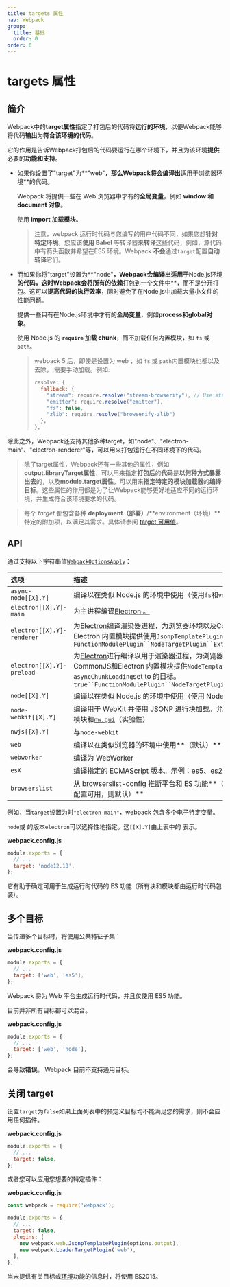 ```yaml
---
title: targets 属性
nav: Webpack
group:
  title: 基础
  order: 0
order: 6
---
```

# targets 属性

## 简介

Webpack中的**target属性**指定了打包后的代码将**运行的环境**，以便Webpack能够将代码**输出**为**符合该环境的代码**。

它的作用是告诉Webpack打包后的代码要运行在哪个环境下，并且为该环境**提供**必要的**功能和支持**。

+ 如果你设置了"target"为**"web"**，那么Webpack将会编译出**适用于浏览器环境**的代码。

  Webpack 将提供一些在 Web 浏览器中才有的**全局变量**，例如 **window 和 document 对象**。

  使用 **import 加载模块**。

  > 注意，webpack 运行时代码与您编写的用户代码不同，如果您想**针对特定环境**，您应该**使用 Babel** 等转译器来**转译**这些代码，例如，源代码中有箭头函数并希望在ES5 环境。Webpack **不会**通过`target`配置**自动转译**它们。

+ 而如果你将"target"设置为**"node"**，Webpack会编译出适用于**Node.js环境**的代码，这时Webpack会将所有的依赖**打包到一个文件中**，而不是分开打包。这可以**提高代码的执行效率**，同时避免了在Node.js中加载大量小文件的性能问题。

  提供一些只有在Node.js环境中才有的**全局变量**，例如**process和global对象**。

  使用 Node.js 的 **`require` 加载 chunk**，而不加载任何内置模块，如 `fs` 或 `path`。

  > webpack 5 后，即使是设置为 web ，如 `fs` 或 `path`内置模块也都以及去除，,需要手动加载。例如:
  >
  > ```js
  > resolve: {
  >   fallback: {
  >     "stream": require.resolve("stream-browserify"), // Use stream-browserify as a polyfill
  >     "emitter": require.resolve("emitter"),
  >     "fs": false,
  >     "zlib": require.resolve("browserify-zlib")
  >   },
  > },
  > ```

除此之外，Webpack还支持其他多种target，如"node"、"electron-main"、"electron-renderer"等，可以用来打包运行在不同环境下的代码。

> 除了target属性，Webpack还有一些其他的属性，例如**output.libraryTarget属性**，可以用来指定**打包后**的**代码**是**以何种方式暴露出去**的，以及**module.target属性**，可以用来**指定特定的模块加载器**的**编译目标**。这些属性的作用都是为了让Webpack能够更好地适应不同的运行环境，并生成符合该环境要求的代码。

> 每个 *target* 都包含各种 **deployment（部署）**/**environment（环境）**特定的附加项，以满足其需求。具体请参阅 [target 可用值](https://webpack.docschina.org/configuration/target/)。

## API

通过支持以下字符串值[`WebpackOptionsApply`](https://github.com/webpack/webpack/blob/main/lib/WebpackOptionsApply.js)：

| 选项                       | 描述                                                         |
| :------------------------- | :----------------------------------------------------------- |
| `async-node[[X].Y]`        | 编译以在类似 Node.js 的环境中使用（使用`fs`和`vm`异步加载块） |
| `electron[[X].Y]-main`     | 为主进程编译[Electron 。](https://electronjs.org/)           |
| `electron[[X].Y]-renderer` | 为[Electron](https://electronjs.org/)编译渲染器进程，为浏览器环境以及CommonJS和 Electron 内置模块提供使用`JsonpTemplatePlugin`、的目标。`FunctionModulePlugin``NodeTargetPlugin``ExternalsPlugin` |
| `electron[[X].Y]-preload`  | 为[Electron](https://electronjs.org/)进行编译以用于渲染器进程，为浏览器环境以及CommonJS和Electron 内置模块提供`NodeTemplatePlugin`使用`asyncChunkLoading`set to 的目标。`true``FunctionModulePlugin``NodeTargetPlugin``ExternalsPlugin` |
| `node[[X].Y]`              | 编译以在类似 Node.js 的环境中使用（使用 Node.js`require`加载块） |
| `node-webkit[[X].Y]`       | 编译用于 WebKit 并使用 JSONP 进行块加载。允许导入内置 Node.js 模块和[`nw.gui`](http://docs.nwjs.io/en/latest/)（实验性） |
| `nwjs[[X].Y]`              | 与`node-webkit`                                              |
| `web`                      | 编译以在类似浏览器的环境中使用**（默认）**                   |
| `webworker`                | 编译为 WebWorker                                             |
| `esX`                      | 编译指定的 ECMAScript 版本。示例：es5、es2020。              |
| `browserslist`             | 从 browserslist-config 推断平台和 ES 功能**（如果 browserslist 配置可用，则默认）** |

例如，当`target`设置为时`"electron-main"`，webpack 包含多个电子特定变量。

`node`或 的版本`electron`可以选择性地指定。这`[[X].Y]`由上表中的 表示。

**webpack.config.js**

```js
module.exports = {
  // ...
  target: 'node12.18',
};
```

它有助于确定可用于生成运行时代码的 ES 功能（所有块和模块都由运行时代码包装）。

## **多个目标**

当传递多个目标时，将使用公共特征子集：

**webpack.config.js**

```js
module.exports = {
  // ...
  target: ['web', 'es5'],
};
```

Webpack 将为 Web 平台生成运行时代码，并且仅使用 ES5 功能。

目前并非所有目标都可以混合。

**webpack.config.js**

```js
module.exports = {
  // ...
  target: ['web', 'node'],
};
```

会导致**错误**。 Webpack 目前不支持通用目标。

## 关闭 target

设置`target`为`false`如果上面列表中的预定义目标均不能满足您的需求，则不会应用任何插件。

**webpack.config.js**

```js
module.exports = {
  // ...
  target: false,
};
```

或者您可以应用您想要的特定插件：

**webpack.config.js**

```js
const webpack = require('webpack');

module.exports = {
  // ...
  target: false,
  plugins: [
    new webpack.web.JsonpTemplatePlugin(options.output),
    new webpack.LoaderTargetPlugin('web'),
  ],
};
```

当未提供有关目标或[环境](https://webpack.js.org/configuration/output/#outputenvironment)功能的信息时，将使用 ES2015。
